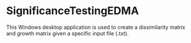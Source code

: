 # SignificanceTestingEDMA
This Windows desktop application is used to create a dissimilarity matrix and growth matrix given a specific input file (.txt). 
